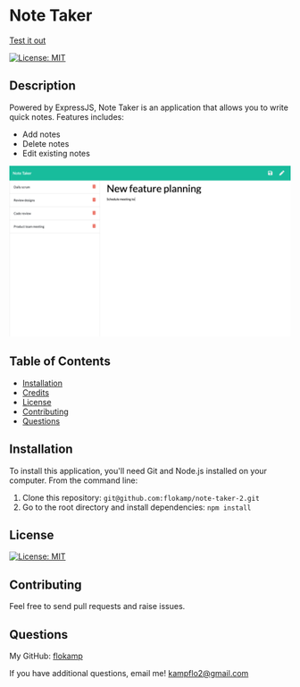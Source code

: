 # Note Taker
[Test it out](https://my-note-taker-project.herokuapp.com/)

[![License: MIT](https://img.shields.io/badge/License-MIT-yellow.svg)](https://opensource.org/licenses/MIT)

## Description

Powered by ExpressJS, Note Taker is an application that allows you to write quick notes.
Features includes:
- Add notes
- Delete notes
- Edit existing notes

![Screenshot](/public/assets/images/note-taker.png)

## Table of Contents

- [Installation](#installation)
- [Credits](#credits)
- [License](#license)
- [Contributing](#contributing)
- [Questions](#questions)

## Installation

To install this application, you'll need Git and Node.js installed on your computer. From the command line:

1. Clone this repository: `git@github.com:flokamp/note-taker-2.git`
2. Go to the root directory and install dependencies: `npm install`


## License

[![License: MIT](https://img.shields.io/badge/License-MIT-yellow.svg)](https://opensource.org/licenses/MIT)

## Contributing

Feel free to send pull requests and raise issues.

## Questions

My GitHub: [flokamp](https://github.com/flokamp)

If you have additional questions, email me! kampflo2@gmail.com
